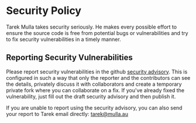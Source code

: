 # Security Policy

Tarek Mulla takes security seriously. He makes every possible effort to ensure the source code is free from potential bugs or vulnerabilities and try to fix security vulnerabilities in a timely manner.

## Reporting Security Vulnerabilities

Please report security vulnerabilities in the github [security advisory](https://github.com/tarekmulla/mulla-website/security/advisories/new).
This is configured in such a way that only the reporter and the contributors can see the details, privately discuss it with collaborators and create a temporary private fork where you can collaborate on a fix. If you've already fixed the vulnerability, just fill out the draft security advisory and then publish it.

If you are unable to report using the security advisory, you can also send your report to Tarek email directly: [tarek@mulla.au](mailto:tarek@mulla.au)

